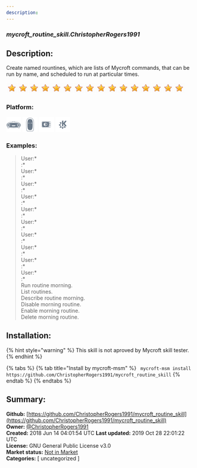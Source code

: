 ```yaml
---
description: 
---
```


### _mycroft_routine_skill.ChristopherRogers1991_  
## Description:  
Create named rountines, which are lists of Mycroft commands, that can be run by name, and scheduled to run at particular times.  
  
![](../.gitbook/assets/star.png)![](../.gitbook/assets/star.png)![](../.gitbook/assets/star.png)![](../.gitbook/assets/star.png)![](../.gitbook/assets/star.png)![](../.gitbook/assets/star.png)![](../.gitbook/assets/star.png)![](../.gitbook/assets/star.png)![](../.gitbook/assets/star.png)![](../.gitbook/assets/star.png)![](../.gitbook/assets/star.png)![](../.gitbook/assets/star.png)![](../.gitbook/assets/star.png)![](../.gitbook/assets/star.png)![](../.gitbook/assets/star.png)![](../.gitbook/assets/star.png)  
  
### Platform:  
 ![Mark I](../.gitbook/assets/mark-1-icon.png)  ![Mark II](../.gitbook/assets/mark-2-icon.png)  ![Picroft](../.gitbook/assets/picroft-icon.png)  ![plasmoid](../.gitbook/assets/kde.png)   
### Examples:  
> User:*  
> :*  
> User:*  
> :*  
> User:*  
> :*  
> User:*  
> :*  
> User:*  
> :*  
> User:*  
> :*  
> User:*  
> :*  
> User:*  
> :*  
> User:*  
> :*  
> User:*  
> :*  
> Run routine morning.  
> List routines.  
> Describe routine morning.  
> Disable morning routine.  
> Enable morning routine.  
> Delete morning routine.  
  
## Installation:  
{% hint style="warning" %}
This skill is not aproved by Mycroft skill tester.
{% endhint %}
    
{% tabs %}
{% tab title="Install by mycroft-msm" %}
``` mycroft-msm install https://github.com/ChristopherRogers1991/mycroft_routine_skill```
{% endtab %}
  {% endtabs %}
    
## Summary:  
**Github:** [https://github.com/ChristopherRogers1991/mycroft_routine_skill](https://github.com/ChristopherRogers1991/mycroft_routine_skill)  
**Owner:** [@ChristopherRogers1991](https://github.com/ChristopherRogers1991)  
**Created:** 2018 Jun 14 04:01:54 UTC  **Last updated:** 2019 Oct 28 22:01:22 UTC  
**License:** GNU General Public License v3.0  
**Market status:** [Not in Market](https://market.mycroft.ai/skill/)  
**Categories:** [ uncategorized ]   
